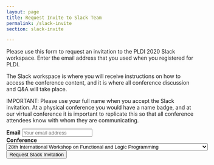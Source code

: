 ```yaml
---
layout: page
title: Request Invite to Slack Team
permalink: /slack-invite
section: slack-invite

---
```


Please use this form to request an invitation to the PLDI 2020 Slack workspace. Enter the email address that you used when you registered for PLDI.

The Slack workspace is where you will receive instructions on how to access the conference content, and it is where all conference discussion and Q&A will take place.

IMPORTANT: Please use your full name when you accept the Slack invitation. At a physical conference you would have a name badge, and at our virtual conference it is important to replicate this so that all conference attendees know with whom they are communicating.

<form id="slack-form" name="slack" method="POST" data-netlify="true">
    <div class="form-group">
        <label for="email"><b>Email</b></label>
        <input class="form-control" type="email" name="email" id="email" autocomplete="email"
            placeholder="Your email address"
            title="The domain portion of the email address is invalid (the portion after the @)."
            pattern="^([^\x00-\x20\x22\x28\x29\x2c\x2e\x3a-\x3c\x3e\x40\x5b-\x5d\x7f-\xff]+|\x22([^\x0d\x22\x5c\x80-\xff]|\x5c[\x00-\x7f])*\x22)(\x2e([^\x00-\x20\x22\x28\x29\x2c\x2e\x3a-\x3c\x3e\x40\x5b-\x5d\x7f-\xff]+|\x22([^\x0d\x22\x5c\x80-\xff]|\x5c[\x00-\x7f])*\x22))*\x40([^\x00-\x20\x22\x28\x29\x2c\x2e\x3a-\x3c\x3e\x40\x5b-\x5d\x7f-\xff]+|\x5b([^\x0d\x5b-\x5d\x80-\xff]|\x5c[\x00-\x7f])*\x5d)(\x2e([^\x00-\x20\x22\x28\x29\x2c\x2e\x3a-\x3c\x3e\x40\x5b-\x5d\x7f-\xff]+|\x5b([^\x0d\x5b-\x5d\x80-\xff]|\x5c[\x00-\x7f])*\x5d))*(\.\w{2,})+$"
            required>
    </div>
    <div class="form-group">
        <label for="conference"><b>Conference</b></label>
        <select class="form-control" id="conference">
        <option>28th International Workshop on Functional and Logic Programming</option>
        <option>30th International Symposium on Logic-Based Program Synthesis and Transformation</option>
        <option>3rd International Conference on Microservices 2020</option>
        <option>22nd International Symposium on Principles and Practice of Declarative Programming</option>
        </select>
    </div>
    <button type="submit" name="submit" class="btn btn-primary w-100 p-3">Request Slack Invitation</button>
</form>
